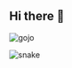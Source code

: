 ## Hi there 👋
![gojo](https://media.tenor.com/EqYrfImG2uQAAAAd/jujutsu-kaisen-ninjaristicninja.gif)

<!--
**mkdm54/mkdm54** is a ✨ _special_ ✨ repository because its `README.md` (this file) appears on your GitHub profile.

Here are some ideas to get you started:

- 🔭 I’m currently working on ...
- 🌱 I’m currently learning ...
- 👯 I’m looking to collaborate on ...
- 🤔 I’m looking for help with ...
- 💬 Ask me about ...
- 📫 How to reach me: ...
- 😄 Pronouns: ...
- ⚡ Fun fact: ...
-->
![snake](https://github.com/mkdm54/mkdm54/blob/output/github-snake-dark.svg)
